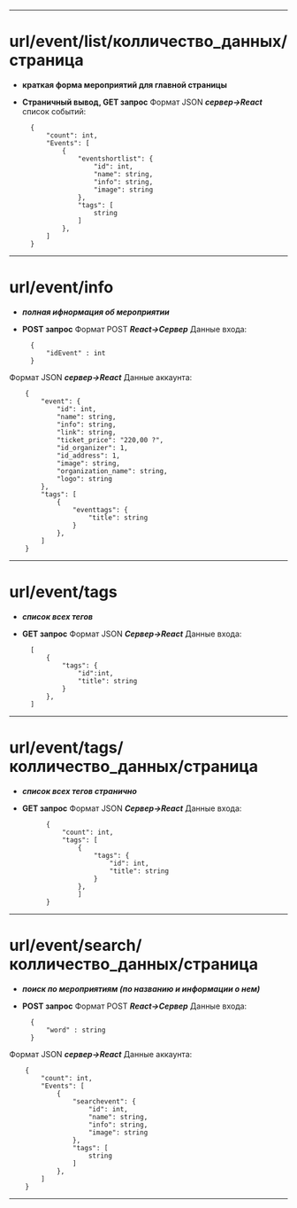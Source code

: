 --------
# url/event/list/колличеcтво_данных/страница
- **краткая форма мероприятий для главной страницы**
- **Страничный вывод, GET запрос**
Формат JSON ***сервер->React***
 список событий:
 
		{
			"count": int,
			"Events": [
				{
					"eventshortlist": {
						"id": int,
						"name": string,
						"info": string,
						"image": string
					},
					"tags": [
						string
					]
				},
			]
		}


----------
# url/event/info 
- ***полная ифнормация об мероприятии***
- **POST запрос**
 Формат POST ***React->Сервер***
 Данные входа:
 
		{
			"idEvent" : int
		}


 Формат JSON ***сервер->React***
 Данные аккаунта:


		{
			"event": {
				"id": int,
				"name": string,
				"info": string,
				"link": string,
				"ticket_price": "220,00 ?",
				"id_organizer": 1,
				"id_address": 1,
				"image": string,
				"organization_name": string,
				"logo": string
			},
			"tags": [
				{
					"eventtags": {
						"title": string
					}
				},
			]
		}

---
# url/event/tags
- ***список всех тегов***
- **GET запрос**
 Формат JSON ***Сервер->React***
 Данные входа:
 
		[
			{
				"tags": {
					"id":int,
					"title": string
				}
			},
		]

---
# url/event/tags/колличеcтво_данных/страница
- ***список всех тегов странично***
- **GET запрос**
 Формат JSON ***Сервер->React***
 Данные входа:
 
			{
				"count": int,
				"tags": [
					{
						"tags": {
							"id": int,
							"title": string
						}
					},
					]
			}
		
---
# url/event/search/колличеcтво_данных/страница
- ***поиск по мероприятиям (по названию и информации о нем)***
- **POST запрос**
 Формат POST ***React->Сервер***
 Данные входа:
 
		{
			"word" : string
		}

 Формат JSON ***сервер->React***
 Данные аккаунта:

		{
			"count": int,
			"Events": [
				{
					"searchevent": {
						"id": int,
						"name": string,
						"info": string,
						"image": string
					},
					"tags": [
						string
					]
				},				
			]
		}

---
